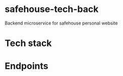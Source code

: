 # safehouse-tech-back
Backend microservice for safehouse personal website

# Tech stack

# Endpoints

